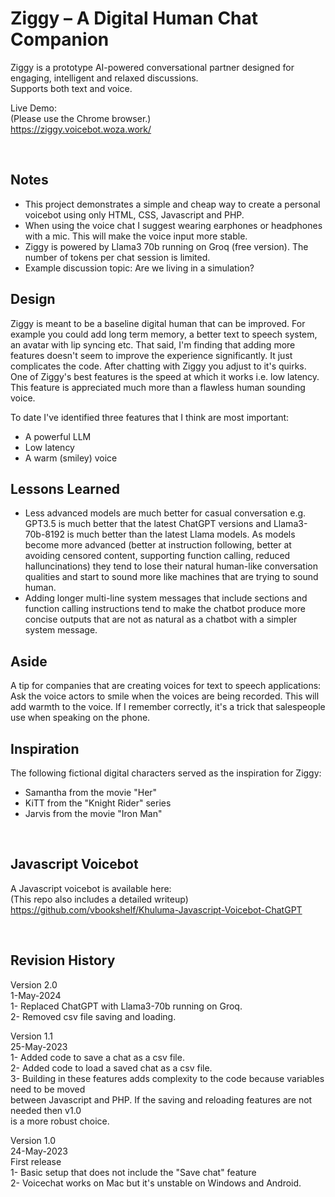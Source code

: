 # Ziggy – A Digital Human Chat Companion
Ziggy is a prototype AI-powered conversational partner designed for engaging, intelligent and relaxed discussions.<br>
Supports both text and voice.

Live Demo:<br>
(Please use the Chrome browser.)<br>
https://ziggy.voicebot.woza.work/

<br>

## Notes

- This project demonstrates a simple and cheap way to create a personal voicebot using only HTML, CSS, Javascript and PHP.
- When using the voice chat I suggest wearing earphones or headphones with a mic. This will make the voice input more stable.
- Ziggy is powered by Llama3 70b running on Groq (free version). The number of tokens per chat session is limited.
- Example discussion topic: Are we living in a simulation?

## Design

Ziggy is meant to be a baseline digital human that can be improved. For example you could add long term memory, a better text to speech system, an avatar with lip syncing etc. That said, I'm finding that adding more features doesn't seem to improve the experience significantly. It just complicates the code. After chatting with Ziggy you adjust to it's quirks. One of Ziggy's best features is the speed at which it works i.e. low latency. This feature is appreciated much more than a flawless human sounding voice.

To date I've identified three features that I think are most important:
- A powerful LLM
- Low latency
- A warm (smiley) voice

## Lessons Learned
- Less advanced models are much better for casual conversation e.g. GPT3.5 is much better that the latest ChatGPT versions and Llama3-70b-8192 is much better than the latest Llama models. As models become more advanced (better at instruction following, better at avoiding censored content, supporting function calling, reduced halluncinations) they tend to lose their natural human-like conversation qualities and start to sound more like machines that are trying to sound human. 
- Adding longer multi-line system messages that include sections and function calling instructions tend to make the chatbot produce more concise outputs that are not as natural as a chatbot with a simpler system message.

## Aside

A tip for companies that are creating voices for text to speech applications: Ask the voice actors to smile when the voices are being recorded. This will add warmth to the voice. If I remember correctly, it's a trick that salespeople use when speaking on the phone.

## Inspiration

The following fictional digital characters served as the inspiration for Ziggy:
- Samantha from the movie "Her"
- KiTT from the "Knight Rider" series
- Jarvis from the movie "Iron Man"

<br>

## Javascript Voicebot
A Javascript voicebot is available here:<br>
(This repo also includes a detailed writeup)<br>
https://github.com/vbookshelf/Khuluma-Javascript-Voicebot-ChatGPT

<br>

## Revision History

Version 2.0<br>
1-May-2024<br>
1- Replaced ChatGPT with Llama3-70b running on Groq.<br>
2- Removed csv file saving and loading.<br>


Version 1.1<br>
25-May-2023<br>
1- Added code to save a chat as a csv file.<br>
2- Added code to load a saved chat as a csv file.<br>
3- Building in these features adds complexity to the code because variables need to be moved<br>
between Javascript and PHP. If the saving and reloading features are not needed then v1.0<br>
is a more robust choice.

Version 1.0<br>
24-May-2023<br>
First release<br>
1- Basic setup that does not include the "Save chat" feature<br>
2- Voicechat works on Mac but it's unstable on Windows and Android.
